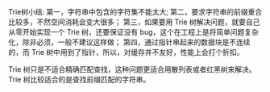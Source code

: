 Trie树小结:
第一，字符串中包含的字符集不能太大;
第二，要求字符串的前缀重合比较多，不然空间消耗会变大很多；
第三，如果要用 Trie 树解决问题，就要自己从零开始实现一个 Trie 树，还要保证没有 bug，这个在工程上是将简单问题复杂化，除非必须，一般不建议这样做；
第四，通过指针串起来的数据块是不连续的，而 Trie 树中用到了指针，所以，对缓存并不友好，性能上会打个折扣。

Trie 树只是不适合精确匹配查找，这种问题更适合用散列表或者红黑树来解决。Trie 树比较适合的是查找前缀匹配的字符串。